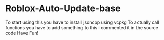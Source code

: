 # Roblox-Auto-Update-base

To start using this you have to install jsoncpp using vcpkg
To actually call functions you have to add something to this i commented it in the source code
Have Fun!
